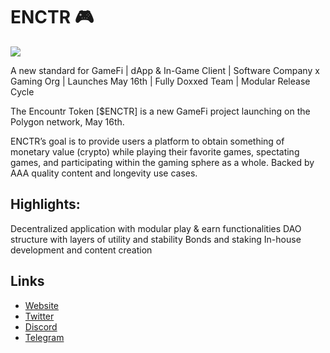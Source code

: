 
# ENCTR 🎮

[![](https://files.catbox.moe/r4b8yr.jpg)](https://files.catbox.moe/15bsc0.mp4)

A new standard for GameFi | dApp & In-Game Client | Software Company x Gaming Org | Launches May 16th | Fully Doxxed Team | Modular Release Cycle

The Encountr Token [$ENCTR] is a new GameFi project launching on the Polygon network, May 16th.

ENCTR’s goal is to provide users a platform to obtain something of monetary value (crypto) while playing their favorite games, spectating games, and participating within the gaming sphere as a whole. Backed by AAA quality content and longevity use cases.

## Highlights:
Decentralized application with modular play & earn functionalities
 DAO structure with layers of utility and stability
 Bonds and staking
 In-house development and content creation

## Links
- [Website](https://www.enctr.gg) 
- [Twitter](https://www.twitter.com/ENCTR_Official) 
- [Discord](https://discord.com/invite/SwEEyNZzJx)
- [Telegram](https://t.me/EncountrOfficial)